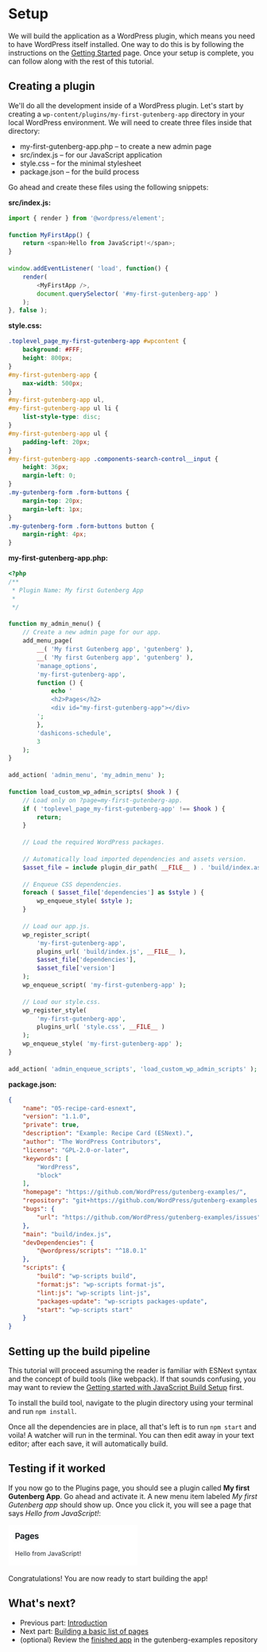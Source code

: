 # Setup

We will build the application as a WordPress plugin, which means you need to have WordPress itself installed. One way to do this is by following the instructions on the [Getting Started](/docs/contributors/code/getting-started-with-code-contribution.md) page. Once your setup is complete, you can follow along with the rest of this tutorial.

## Creating a plugin

We'll do all the development inside of a WordPress plugin. Let's start by creating a `wp-content/plugins/my-first-gutenberg-app` directory in your local WordPress environment. We will need to create three files inside that directory:

* my-first-gutenberg-app.php – to create a new admin page
* src/index.js – for our JavaScript application
* style.css – for the minimal stylesheet
* package.json – for the build process

Go ahead and create these files using the following snippets:

**src/index.js:**
```js
import { render } from '@wordpress/element';

function MyFirstApp() {
	return <span>Hello from JavaScript!</span>;
}

window.addEventListener( 'load', function() {
	render(
		<MyFirstApp />,
		document.querySelector( '#my-first-gutenberg-app' )
	);
}, false );
```

**style.css:**
```css
.toplevel_page_my-first-gutenberg-app #wpcontent {
	background: #FFF;
	height: 800px;
}
#my-first-gutenberg-app {
	max-width: 500px;
}
#my-first-gutenberg-app ul,
#my-first-gutenberg-app ul li {
	list-style-type: disc;
}
#my-first-gutenberg-app ul {
	padding-left: 20px;
}
#my-first-gutenberg-app .components-search-control__input {
	height: 36px;
	margin-left: 0;
}
.my-gutenberg-form .form-buttons {
	margin-top: 20px;
	margin-left: 1px;
}
.my-gutenberg-form .form-buttons button {
	margin-right: 4px;
}
```

**my-first-gutenberg-app.php:**
```php
<?php
/**
 * Plugin Name: My first Gutenberg App
 *
 */

function my_admin_menu() {
	// Create a new admin page for our app.
	add_menu_page(
		__( 'My first Gutenberg app', 'gutenberg' ),
		__( 'My first Gutenberg app', 'gutenberg' ),
		'manage_options',
		'my-first-gutenberg-app',
		function () {
			echo '
			<h2>Pages</h2>
			<div id="my-first-gutenberg-app"></div>
		';
		},
		'dashicons-schedule',
		3
	);
}

add_action( 'admin_menu', 'my_admin_menu' );

function load_custom_wp_admin_scripts( $hook ) {
	// Load only on ?page=my-first-gutenberg-app.
	if ( 'toplevel_page_my-first-gutenberg-app' !== $hook ) {
		return;
	}

	// Load the required WordPress packages.

	// Automatically load imported dependencies and assets version.
	$asset_file = include plugin_dir_path( __FILE__ ) . 'build/index.asset.php';

	// Enqueue CSS dependencies.
	foreach ( $asset_file['dependencies'] as $style ) {
		wp_enqueue_style( $style );
	}

	// Load our app.js.
	wp_register_script(
		'my-first-gutenberg-app',
		plugins_url( 'build/index.js', __FILE__ ),
		$asset_file['dependencies'],
		$asset_file['version']
	);
	wp_enqueue_script( 'my-first-gutenberg-app' );

	// Load our style.css.
	wp_register_style(
		'my-first-gutenberg-app',
		plugins_url( 'style.css', __FILE__ )
	);
	wp_enqueue_style( 'my-first-gutenberg-app' );
}

add_action( 'admin_enqueue_scripts', 'load_custom_wp_admin_scripts' );
```

**package.json:**

```json
{
	"name": "05-recipe-card-esnext",
	"version": "1.1.0",
	"private": true,
	"description": "Example: Recipe Card (ESNext).",
	"author": "The WordPress Contributors",
	"license": "GPL-2.0-or-later",
	"keywords": [
		"WordPress",
		"block"
	],
	"homepage": "https://github.com/WordPress/gutenberg-examples/",
	"repository": "git+https://github.com/WordPress/gutenberg-examples.git",
	"bugs": {
		"url": "https://github.com/WordPress/gutenberg-examples/issues"
	},
	"main": "build/index.js",
	"devDependencies": {
		"@wordpress/scripts": "^18.0.1"
	},
	"scripts": {
		"build": "wp-scripts build",
		"format:js": "wp-scripts format-js",
		"lint:js": "wp-scripts lint-js",
		"packages-update": "wp-scripts packages-update",
		"start": "wp-scripts start"
	}
}
```

## Setting up the build pipeline

This tutorial will proceed assuming the reader is familiar with ESNext syntax and the concept of build tools (like webpack). If that sounds confusing, you may want to review the [Getting started with JavaScript Build Setup](/how-to-guides/javascript/js-build-setup.md) first.

To install the build tool, navigate to the plugin directory using your terminal and run `npm install`.

Once all the dependencies are in place, all that's left is to run `npm start` and voila! A watcher will run in the terminal. You can then edit away in your text editor; after each save, it will automatically build.

## Testing if it worked

If you now go to the Plugins page, you should see a plugin called **My first Gutenberg App**. Go ahead and activate it. A new menu item labeled _My first Gutenberg app_ should show up. Once you click it, you will see a page that says _Hello from JavaScript!_:

![](/docs/how-to-guides/data-basics/media/setup/hello-from-js.jpg)

Congratulations! You are now ready to start building the app!

## What's next?

* Previous part: [Introduction](/docs/how-to-guides/data-basics/README.md)
* Next part: [Building a basic list of pages](/docs/how-to-guides/data-basics/2-building-a-list-of-pages.md)
* (optional) Review the [finished app](https://github.com/WordPress/gutenberg-examples/tree/trunk/09-code-data-basics-esnext) in the gutenberg-examples repository
